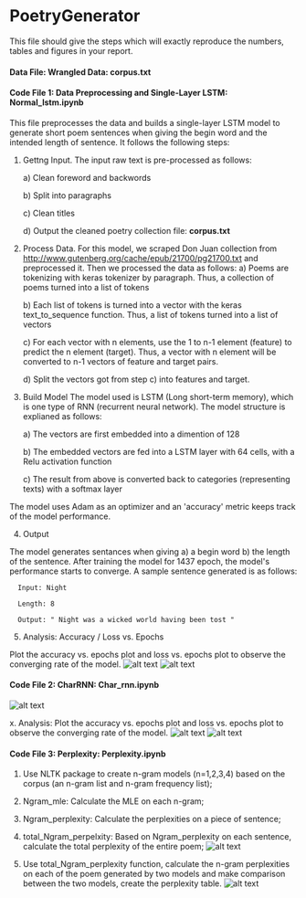# PoetryGenerator

This file should give the steps which will exactly reproduce the numbers, tables and figures in your report.

#### Data File: Wrangled Data: corpus.txt
  
#### Code File 1: Data Preprocessing and Single-Layer LSTM: Normal_lstm.ipynb
This file preprocesses the data and builds a single-layer LSTM model to generate short poem sentences when giving the begin word and the intended length of sentence. It follows the following steps: 


1. Gettng Input. The input raw text is pre-processed as follows:

    a) Clean foreword and backwords

    b) Split into paragraphs

    c) Clean titles
    
    d) Output the cleaned poetry collection file: **corpus.txt**

2. Process Data.  For this model, we scraped Don Juan collection from http://www.gutenberg.org/cache/epub/21700/pg21700.txt and preprocessed it. Then we processed the data as follows:
    a) Poems are tokenizing with keras tokenizer by paragraph. Thus, a collection of poems turned into a list of tokens

    b) Each list of tokens is turned into a vector with the keras text_to_sequence function. Thus, a list of tokens turned into a list of vectors
  
    c) For each vector with n elements, use the 1 to n-1 element (feature) to predict the n element (target). Thus, a vector with n element will be converted to n-1 vectors of feature and target pairs. 
  
    d) Split the vectors got from step c) into features and target.
  
  
3. Build Model 
The model used is LSTM (Long short-term memory), which is one type of RNN (recurrent neural network). The model structure is explianed as follows:

    a) The vectors are first embedded into a dimention of 128 

    b) The embedded vectors are fed into a LSTM layer with 64 cells, with a Relu activation function

    c) The result from above is converted back to categories (representing texts) with a softmax layer 
  
The model uses Adam as an optimizer and an 'accuracy' metric keeps track of the model performance. 


4. Output

The model generates sentances when giving a) a begin word b) the length of the sentence. After training the model for 1437 epoch, the model's performance starts to converge. A sample sentence generated is as follows:

      Input: Night

      Length: 8 

      Output: " Night was a wicked world having been tost " 


5. Analysis: Accuracy / Loss vs. Epochs

Plot the accuracy vs. epochs plot and loss vs. epochs plot to observe the converging rate of the model.
![alt text](https://github.com/sayayangnu/PoetryGenerator/blob/master/accuracy1.jpeg "SingleLSTM Accuracy vs. Epochs")
![alt text](https://github.com/sayayangnu/PoetryGenerator/blob/master/loss1.jpeg "SingleLSTM Loss vs. Epochs")

#### Code File 2: CharRNN: Char_rnn.ipynb
![alt text](https://github.com/sayayangnu/PoetryGenerator/blob/master/CharRNN.jpeg "CharRNN Accuracy vs. Epochs")

x. Analysis: 
Plot the accuracy vs. epochs plot and loss vs. epochs plot to observe the converging rate of the model.
![alt text](https://github.com/sayayangnu/PoetryGenerator/blob/master/accuracy2.jpeg "CharRNN Accuracy vs. Epochs")
![alt text](https://github.com/sayayangnu/PoetryGenerator/blob/master/loss2.jpeg "CharRNN Loss vs. Epochs")

#### Code File 3: Perplexity: Perplexity.ipynb
1. Use NLTK package to create n-gram models (n=1,2,3,4) based on the corpus (an n-gram list and n-gram frequency list); 

2. Ngram_mle: Calculate the MLE on each n-gram; 

3. Ngram_perplexity: Calculate the perplexities on a piece of sentence;

4. total_Ngram_perpelxity: Based on Ngram_perplexity on each sentence, calculate the total perplexity of the entire poem;
![alt text](https://github.com/sayayangnu/PoetryGenerator/blob/master/perplexity_formula.PNG "Perplexity Formulas")

5. Use total_Ngram_perplexity function, calculate the n-gram perplexities on each of the poem generated by two models and make comparison between the two models, create the perplexity table. 
![alt text](https://github.com/sayayangnu/PoetryGenerator/blob/master/perplexity_table.PNG "Perplexity Table")

